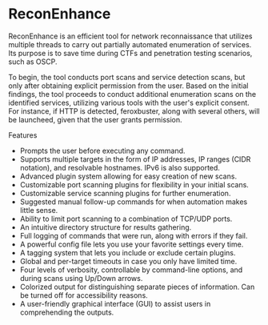 # ReconEnhance

ReconEnhance is an efficient tool for network reconnaissance that utilizes multiple threads to carry out partially automated enumeration of services. Its purpose is to save time during CTFs and penetration testing scenarios, such as OSCP. 

To begin, the tool conducts port scans and service detection scans, but only after obtaining explicit permission from the user. Based on the initial findings, the tool proceeds to conduct additional enumeration scans on the identified services, utilizing various tools with the user's explicit consent. For instance, if HTTP is detected, feroxbuster, along with several others, will be launcheed, given that the user grants permission.

Features

* Prompts the user before executing any command.
* Supports multiple targets in the form of IP addresses, IP ranges (CIDR notation), and resolvable hostnames. IPv6 is also supported.
* Advanced plugin system allowing for easy creation of new scans.
* Customizable port scanning plugins for flexibility in your initial scans.
* Customizable service scanning plugins for further enumeration.
* Suggested manual follow-up commands for when automation makes little sense.
* Ability to limit port scanning to a combination of TCP/UDP ports.
* An intuitive directory structure for results gathering.
* Full logging of commands that were run, along with errors if they fail.
* A powerful config file lets you use your favorite settings every time.
* A tagging system that lets you include or exclude certain plugins.
* Global and per-target timeouts in case you only have limited time.
* Four levels of verbosity, controllable by command-line options, and during scans using Up/Down arrows.
* Colorized output for distinguishing separate pieces of information. Can be turned off for accessibility reasons.
* A user-friendly graphical interface (GUI) to assist users in comprehending the outputs.

